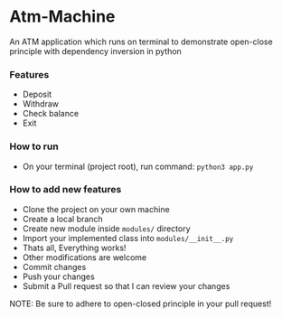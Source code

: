 # Atm-Machine
An ATM application which runs on terminal to demonstrate open-close principle with dependency inversion in python

### Features
- Deposit
- Withdraw
- Check balance
- Exit

### How to run
- On your terminal (project root), run command: `python3 app.py`
### How to add new features
- Clone the project on your own machine
- Create a local branch
- Create new module inside `modules/` directory
- Import your implemented class into `modules/__init__.py`
- Thats all, Everything works!
- Other modifications are welcome
- Commit changes
- Push your changes
- Submit a Pull request so that I can review your changes

NOTE: Be sure to adhere to open-closed principle in your pull request!

